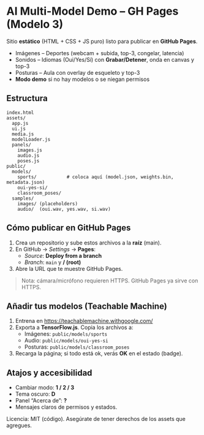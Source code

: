 # AI Multi-Model Demo – GH Pages (Modelo 3)

Sitio **estático** (HTML + CSS + JS puro) listo para publicar en **GitHub Pages**.
- Imágenes – Deportes (webcam + subida, top-3, congelar, latencia)
- Sonidos – Idiomas (Oui/Yes/Sí) con **Grabar/Detener**, onda en canvas y top-3
- Posturas – Aula con overlay de esqueleto y top-3
- **Modo demo** si no hay modelos o se niegan permisos

## Estructura
```
index.html
assets/
  app.js
  ui.js
  media.js
  modelLoader.js
  panels/
    images.js
    audio.js
    poses.js
public/
  models/
    sports/           # coloca aquí (model.json, weights.bin, metadata.json)
    oui-yes-si/
    classroom_poses/
  samples/
    images/ (placeholders)
    audio/  (oui.wav, yes.wav, si.wav)
```

## Cómo publicar en GitHub Pages
1. Crea un repositorio y sube estos archivos a la **raíz** (main).
2. En GitHub → *Settings* → **Pages**:
   - *Source*: **Deploy from a branch**
   - *Branch*: `main` y **/ (root)**
3. Abre la URL que te muestre GitHub Pages.

> Nota: cámara/micrófono requieren HTTPS. GitHub Pages ya sirve con HTTPS.

## Añadir tus modelos (Teachable Machine)
1. Entrena en https://teachablemachine.withgoogle.com/  
2. Exporta a **TensorFlow.js**. Copia los archivos a:
   - Imágenes: `public/models/sports`
   - Audio: `public/models/oui-yes-si`
   - Posturas: `public/models/classroom_poses`
3. Recarga la página; si todo está ok, verás **OK** en el estado (badge).

## Atajos y accesibilidad
- Cambiar modo: **1 / 2 / 3**
- Tema oscuro: **D**
- Panel “Acerca de”: **?**
- Mensajes claros de permisos y estados.

Licencia: MIT (código). Asegúrate de tener derechos de los assets que agregues.
